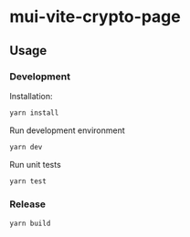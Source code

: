 # mui-vite-crypto-page

## Usage

### Development

Installation:

```bash
yarn install
```

Run development environment

```bash
yarn dev
```

Run unit tests

```bash
yarn test
```

### Release

```bash
yarn build
```
